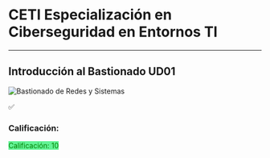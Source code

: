 # CETI Especialización en Ciberseguridad en Entornos TI
---
## Introducción al Bastionado UD01

![Bastionado de Redes y Sistemas](./Portada-BRS01.png "Introducción al Bastionado") 

✅<h3>Calificación: </h3><span style="color: green; background: #62f395;">Calificación: 10</span>